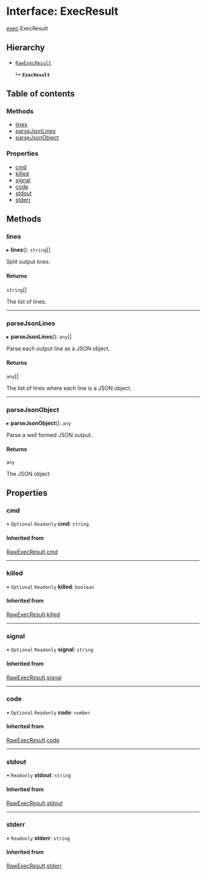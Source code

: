 # Interface: ExecResult

[exec](../modules/exec.md).ExecResult

## Hierarchy

- [`RawExecResult`](exec.RawExecResult.md)

  ↳ **`ExecResult`**

## Table of contents

### Methods

- [lines](exec.ExecResult.md#lines)
- [parseJsonLines](exec.ExecResult.md#parsejsonlines)
- [parseJsonObject](exec.ExecResult.md#parsejsonobject)

### Properties

- [cmd](exec.ExecResult.md#cmd)
- [killed](exec.ExecResult.md#killed)
- [signal](exec.ExecResult.md#signal)
- [code](exec.ExecResult.md#code)
- [stdout](exec.ExecResult.md#stdout)
- [stderr](exec.ExecResult.md#stderr)

## Methods

### lines

▸ **lines**(): `string`[]

Split output lines.

#### Returns

`string`[]

The list of lines.

___

### parseJsonLines

▸ **parseJsonLines**(): `any`[]

Parse each output line as a JSON object.

#### Returns

`any`[]

The list of lines where each line is a JSON object.

___

### parseJsonObject

▸ **parseJsonObject**(): `any`

Parse a well formed JSON output.

#### Returns

`any`

The JSON object.

## Properties

### cmd

• `Optional` `Readonly` **cmd**: `string`

#### Inherited from

[RawExecResult](exec.RawExecResult.md).[cmd](exec.RawExecResult.md#cmd)

___

### killed

• `Optional` `Readonly` **killed**: `boolean`

#### Inherited from

[RawExecResult](exec.RawExecResult.md).[killed](exec.RawExecResult.md#killed)

___

### signal

• `Optional` `Readonly` **signal**: `string`

#### Inherited from

[RawExecResult](exec.RawExecResult.md).[signal](exec.RawExecResult.md#signal)

___

### code

• `Optional` `Readonly` **code**: `number`

#### Inherited from

[RawExecResult](exec.RawExecResult.md).[code](exec.RawExecResult.md#code)

___

### stdout

• `Readonly` **stdout**: `string`

#### Inherited from

[RawExecResult](exec.RawExecResult.md).[stdout](exec.RawExecResult.md#stdout)

___

### stderr

• `Readonly` **stderr**: `string`

#### Inherited from

[RawExecResult](exec.RawExecResult.md).[stderr](exec.RawExecResult.md#stderr)
